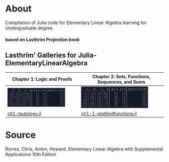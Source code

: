 # About
Compilation of Julia code for Elementary Linear Algebra learning for Undergraduate degree.

#### based on Lasthrim Projection book 

## Lasthrim' Galleries for Julia-ElementaryLinearAlgebra
| Chapter 1: Logic and Proofs | Chapter 2: Sets, Functions, Sequences, and Sums | 
| ------------- | ------------- | 
| <img src="https://github.com/glanzkaiser/glanzshamzs/blob/main/Julia/images/LPdiscretemath-1-tautology.png" width="83%"> | <img src="https://github.com/glanzkaiser/glanzshamzs/blob/main/Julia/images/LPdiscretemath-1-tautology.png" width="83%"> | 
| <a href="https://github.com/glanzkaiser/glanzshamzs/blob/main/LasthrimProjection/Julia-DiscreteMathematics/ch1-tautology.jl">ch1-tautology.jl</a> | <a href="https://github.com/glanzkaiser/glanzshamzs/blob/main/LasthrimProjection/Julia-Calculus/ch1-1-plotlimitfunctions.jl">ch1-1-plotlimitfunctions.jl</a> | 

# Source

Rorres, Chris, Anton, Howard. Elementary Linear Algebra with Supplemental Applications 10th Edition
